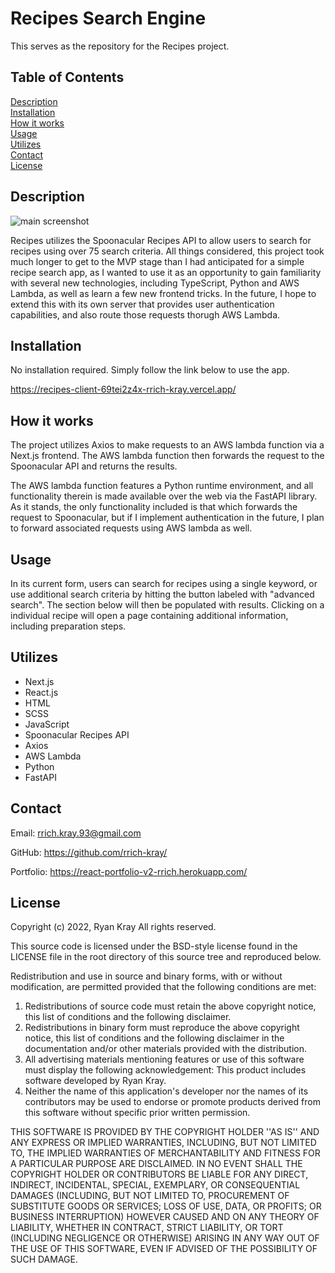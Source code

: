 # Recipes Search Engine

This serves as the repository for the Recipes project.

## Table of Contents

[Description](#description)  
[Installation](#installation)  
[How it works](#how-it-works)  
[Usage](#usage)  
[Utilizes](#utilizes)  
[Contact](#contact)  
[License](#license)

## Description

![main screenshot](./screen1.png)

Recipes utilizes the Spoonacular Recipes API to allow users to search for recipes using over 75 search criteria. All things considered, this project took much longer to get to the MVP stage than I had anticipated for a simple recipe search app, as I wanted to use it as an opportunity to gain familiarity with several new technologies, including TypeScript, Python and AWS Lambda, as well as learn a few new frontend tricks. In the future, I hope to extend this with its own server that provides user authentication capabilities, and also route those requests thorugh AWS Lambda.

## Installation

No installation required. Simply follow the link below to use the app.

https://recipes-client-69tei2z4x-rrich-kray.vercel.app/

## How it works

The project utilizes Axios to make requests to an AWS lambda function via a Next.js frontend. The AWS lambda function then forwards the request to the Spoonacular API and returns the results.

The AWS lambda function features a Python runtime environment, and all functionality therein is made available over the web via the FastAPI library. As it stands, the only functionality included is that which forwards the request to Spoonacular, but if I implement authentication in the future, I plan to forward associated requests using AWS lambda as well.

## Usage

In its current form, users can search for recipes using a single keyword, or use additional search criteria by hitting the button labeled with "advanced search". The section below will then be populated with results. Clicking on a individual recipe will open a page containing additional information, including preparation steps.

## Utilizes

- Next.js
- React.js
- HTML
- SCSS
- JavaScript
- Spoonacular Recipes API
- Axios
- AWS Lambda
- Python
- FastAPI

## Contact

Email: rrich.kray.93@gmail.com

GitHub: https://github.com/rrich-kray/

Portfolio: https://react-portfolio-v2-rrich.herokuapp.com/

## License

Copyright (c) 2022, Ryan Kray
All rights reserved.

This source code is licensed under the BSD-style license found in the LICENSE file in the root directory of this source tree and reproduced below.

Redistribution and use in source and binary forms, with or without modification, are permitted provided that the following conditions are met:

1. Redistributions of source code must retain the above copyright notice, this list of conditions and the following disclaimer.
2. Redistributions in binary form must reproduce the above copyright notice, this list of conditions and the following disclaimer in the documentation and/or other materials provided with the distribution.
3. All advertising materials mentioning features or use of this software must display the following acknowledgement: This product includes software developed by Ryan Kray.
4. Neither the name of this application's developer nor the names of its contributors may be used to endorse or promote products derived from this software without specific prior written permission.

THIS SOFTWARE IS PROVIDED BY THE COPYRIGHT HOLDER ''AS IS'' AND ANY EXPRESS OR IMPLIED WARRANTIES, INCLUDING, BUT NOT LIMITED TO, THE IMPLIED WARRANTIES OF MERCHANTABILITY AND FITNESS FOR A PARTICULAR PURPOSE ARE DISCLAIMED. IN NO EVENT SHALL THE COPYRIGHT HOLDER OR CONTRIBUTORS BE LIABLE FOR ANY DIRECT, INDIRECT, INCIDENTAL, SPECIAL, EXEMPLARY, OR CONSEQUENTIAL DAMAGES (INCLUDING, BUT NOT LIMITED TO, PROCUREMENT OF SUBSTITUTE GOODS OR SERVICES; LOSS OF USE, DATA, OR PROFITS; OR BUSINESS INTERRUPTION) HOWEVER CAUSED AND ON ANY THEORY OF LIABILITY, WHETHER IN CONTRACT, STRICT LIABILITY, OR TORT (INCLUDING NEGLIGENCE OR OTHERWISE) ARISING IN ANY WAY OUT OF THE USE OF THIS SOFTWARE, EVEN IF ADVISED OF THE POSSIBILITY OF SUCH DAMAGE.
